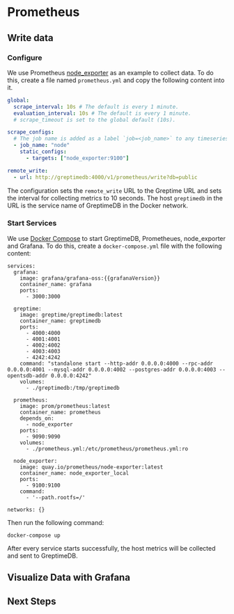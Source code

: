 # Prometheus

<!--@include: ./introduction.md-->

## Write data

### Configure

We use Prometheus [node_exporter](https://github.com/prometheus/node_exporter) as an example to collect data.
To do this, create a file named `prometheus.yml` and copy the following content into it.

```yml
global:
  scrape_interval: 10s # The default is every 1 minute.
  evaluation_interval: 10s # The default is every 1 minute.
  # scrape_timeout is set to the global default (10s).

scrape_configs:
  # The job name is added as a label `job=<job_name>` to any timeseries scraped from this config.
  - job_name: "node"
    static_configs:
      - targets: ["node_exporter:9100"]

remote_write:
  - url: http://greptimedb:4000/v1/prometheus/write?db=public
```

The configuration sets the `remote_write` URL to the Greptime URL and sets the interval for collecting metrics to 10 seconds. The host `greptimedb` in the URL is the service name of GreptimeDB in the Docker network.

### Start Services

We use [Docker Compose](https://docs.docker.com/compose/) to start GreptimeDB, Prometheues, node_exporter and Grafana. To do this, create a `docker-compose.yml` file with the following content:

```yaml-vue
services:
  grafana:
    image: grafana/grafana-oss:{{grafanaVersion}}
    container_name: grafana
    ports:
      - 3000:3000

  greptime:
    image: greptime/greptimedb:latest
    container_name: greptimedb
    ports:
      - 4000:4000
      - 4001:4001
      - 4002:4002
      - 4003:4003
      - 4242:4242
    command: "standalone start --http-addr 0.0.0.0:4000 --rpc-addr 0.0.0.0:4001 --mysql-addr 0.0.0.0:4002 --postgres-addr 0.0.0.0:4003 --opentsdb-addr 0.0.0.0:4242"
    volumes:
      - ./greptimedb:/tmp/greptimedb

  prometheus:
    image: prom/prometheus:latest
    container_name: prometheus
    depends_on:
      - node_exporter
    ports:
      - 9090:9090
    volumes:
      - ./prometheus.yml:/etc/prometheus/prometheus.yml:ro

  node_exporter:
    image: quay.io/prometheus/node-exporter:latest
    container_name: node_exporter_local
    ports:
      - 9100:9100
    command:
      - '--path.rootfs=/'

networks: {}
```

Then run the following command:

```shell
docker-compose up
```

After every service starts successfully, the host metrics will be collected and sent to GreptimeDB.

## Visualize Data with Grafana

<!--@include: ./visualize-data-by-grafana.md-->

## Next Steps

<!--@include: ./next-steps.md-->

